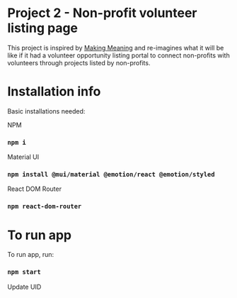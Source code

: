 # Project 2 - Non-profit volunteer listing page

This project is inspired by [Making Meaning](https://www.makingmeaning.net/) and re-imagines what it will be like if it had a volunteer opportunity listing portal to connect non-profits with volunteers through projects listed by non-profits. 

# Installation info

Basic installations needed:

NPM
### `npm i`

Material UI
### `npm install @mui/material @emotion/react @emotion/styled`

React DOM Router
### `npm react-dom-router`

# To run app

To run app, run:
### `npm start`

Update UID
